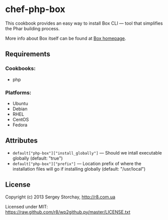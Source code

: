chef-php-box
============

This cookbook provides an easy way to install Box CLI — tool that simplifies the Phar building process.

More info about Box itself can be found at [Box homepage](http://box-project.org).

Requirements
------------

### Cookbooks:

* php

### Platforms:

* Ubuntu
* Debian
* RHEL
* CentOS
* Fedora

Attributes
----------

* `default["php-box"]["install_globally"]` — Should we intall executable globally (default: "true")
* `default["php-box"]["prefix"]` — Location prefix of where the installation files will go if installing globally (default: "/usr/local")

License
-------

Copyright (c) 2013 Sergey Storchay, http://r8.com.ua

Licensed under MIT:
https://raw.github.com/r8/wp2github.py/master/LICENSE.txt
